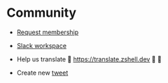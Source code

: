 # Community

- [Request membership](https://github.com/z-shell/community/issues/new?assignees=&labels=%F0%9F%91%A5+member&template=membership.yml&title=team%3A+)
- [Slack workspace](https://join.slack.com/t/z-shell/signup)

- Help us translate :sparkling_heart: https://translate.zshell.dev :feet: :tada:
- Create new [tweet](https://github.com/z-shell/community/new/main/?filename=tweets/new/%3Cfile-name%3E.tweet)
